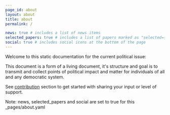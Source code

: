 ```yaml
---
page_id: about
layout: about
title: about
permalink: /

news: true # includes a list of news items
selected_papers: true # includes a list of papers marked as "selected={true}"
social: true # includes social icons at the bottom of the page
---
```


Welcome to this static documentation for the current political issue: <current-political-issue> 

This document is a form of a living document, it's structure and goal is to transmit and collect points of political impact and matter for individuals of all and any democratic system.

See [contribution](/contributions/contributions.md) section to get started with sharing your input or level of support. 

Note: news, selected_papers and social are set to true for this _pages/about.yaml